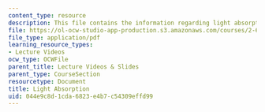 ```yaml
---
content_type: resource
description: This file contains the information regarding light absorption.
file: https://ol-ocw-studio-app-production.s3.amazonaws.com/courses/2-627-fundamentals-of-photovoltaics-fall-2013/044e9c8d1cda6823e4b7c54309effd99_MIT2_627F13_lec03.pdf
file_type: application/pdf
learning_resource_types:
- Lecture Videos
ocw_type: OCWFile
parent_title: Lecture Videos & Slides
parent_type: CourseSection
resourcetype: Document
title: Light Absorption
uid: 044e9c8d-1cda-6823-e4b7-c54309effd99
---
```

